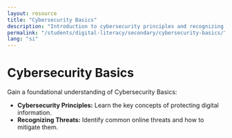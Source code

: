 ```yaml
---
layout: resource
title: "Cybersecurity Basics"
description: "Introduction to cybersecurity principles and recognizing potential online threats."
permalink: "/students/digital-literacy/secondary/cybersecurity-basics/"
lang: "si"
---
```


# Cybersecurity Basics

Gain a foundational understanding of Cybersecurity Basics:

- **Cybersecurity Principles:** Learn the key concepts of protecting digital information.
- **Recognizing Threats:** Identify common online threats and how to mitigate them.
